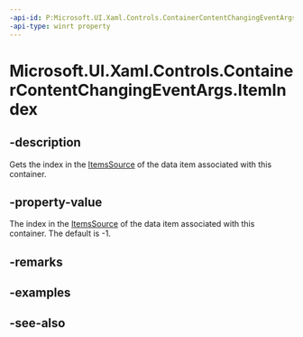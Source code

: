 ```yaml
---
-api-id: P:Microsoft.UI.Xaml.Controls.ContainerContentChangingEventArgs.ItemIndex
-api-type: winrt property
---
```


<!-- Property syntax
public int ItemIndex { get; }
-->

# Microsoft.UI.Xaml.Controls.ContainerContentChangingEventArgs.ItemIndex

## -description
Gets the index in the [ItemsSource](itemscontrol_itemssource.md) of the data item associated with this container.

## -property-value
The index in the [ItemsSource](itemscontrol_itemssource.md) of the data item associated with this container. The default is -1.

## -remarks

## -examples

## -see-also
